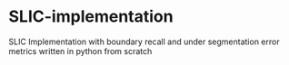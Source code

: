 # SLIC-implementation
SLIC Implementation with boundary recall and under segmentation error metrics written in python from scratch
